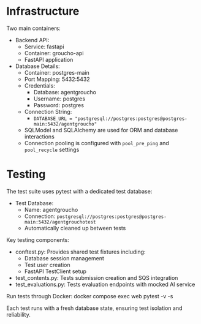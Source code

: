 # Infrastructure

Two main containers:
- Backend API:
  - Service: fastapi
  - Container: groucho-api
  - FastAPI application
- Database Details:
  - Container: postgres-main
  - Port Mapping: 5432:5432
  - Credentials:
    - Database: agentgroucho
    - Username: postgres
    - Password: postgres
  - Connection String:
    - `DATABASE_URL = "postgresql://postgres:postgres@postgres-main:5432/agentgroucho"`
  - SQLModel and SQLAlchemy are used for ORM and database interactions
  - Connection pooling is configured with `pool_pre_ping` and `pool_recycle` settings

# Testing

The test suite uses pytest with a dedicated test database:
- Test Database:
  - Name: agentgroucho
  - Connection: `postgresql://postgres:postgres@postgres-main:5432/agentgrouchotest`
  - Automatically cleaned up between tests

Key testing components:
- conftest.py: Provides shared test fixtures including:
  - Database session management
  - Test user creation  
  - FastAPI TestClient setup
- test_contents.py: Tests submission creation and SQS integration
- test_evaluations.py: Tests evaluation endpoints with mocked AI service

Run tests through Docker:
docker compose exec web pytest -v -s


Each test runs with a fresh database state, ensuring test isolation and reliability.

